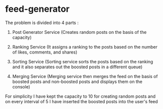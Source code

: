 # feed-generator

The problem is divided into 4 parts :

1. Post Generator Service (Creates random posts on the basis of the capacity)

2. Ranking Service (It assigns a ranking to the posts based on the number of likes, comments, and shares)

3. Sorting Service (Sorting service sorts the posts based on the ranking and it also separates out the boosted posts in a different queue)

4. Merging Service (Merging service then merges the feed on the basis of boosted posts and non-boosted posts and displays them on the console)

For simplicity I have kept the capacity to 10 for creating random posts and on every interval of 5 I have inserted the boosted posts into the user's feed
